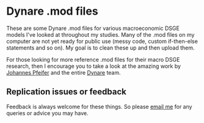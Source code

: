 # Dynare .mod files
These are some Dynare .mod files for various macroeconomic DSGE models I've looked at throughout my studies.
Many of the .mod files on my computer are not yet ready for public use (messy code, custom if-then-else statements and so on). My goal is to
clean these up and then upload them.

For those looking for more reference .mod files for their macro DSGE research, then I encourage you to take a look at the amazing work by
[Johannes Pfeifer](https://github.com/JohannesPfeifer/DSGE_mod) and the entire [Dynare](https://www.dynare.org/about/) team.

## Replication issues or feedback
Feedback is always welcome for these things. So please [email me](mailto:david.murakami@economics.ox.ac.uk) for any queries or advice you may have.
